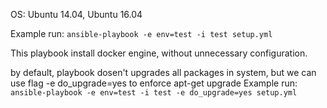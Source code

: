 OS: Ubuntu 14.04, Ubuntu 16.04

Example run:
```ansible-playbook -e env=test -i test setup.yml   ```

This playbook  install docker engine, without unnecessary configuration.

by default, playbook dosen't upgrades all packages in system, but we can use flag -e do_upgrade=yes to enforce apt-get upgrade
Example run:
```ansible-playbook -e env=test -i test -e do_upgrade=yes setup.yml   ```
